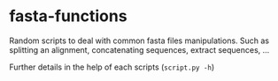 # fasta-functions

Random scripts to deal with common fasta files manipulations. Such as splitting an alignment, concatenating sequences, extract sequences, ...

Further details in the help of each scripts (```script.py -h```)
